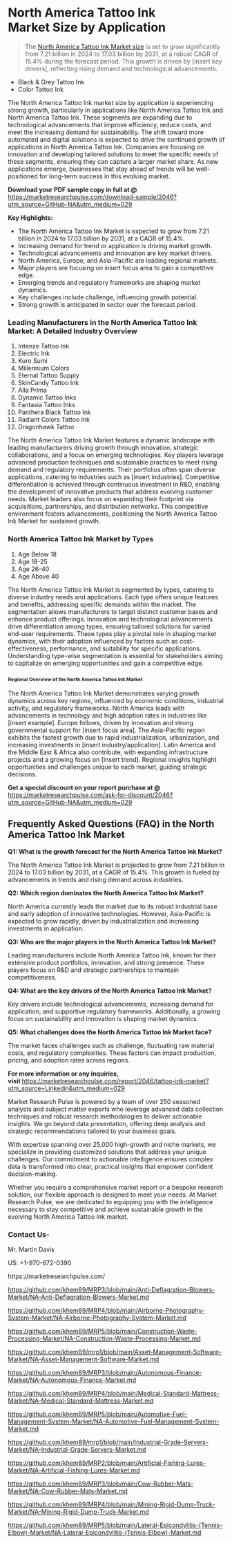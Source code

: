 <h1>North America Tattoo Ink Market&nbsp;Size by Application</h1><blockquote><p>The <a href="https://marketresearchpulse.com/download-sample/2046?utm_source=GitHub-NA&amp;utm_medium=029">North America Tattoo Ink Market size</a> is set to grow significantly from 7.21 billion in 2024 to 17.03 billion by 2031, at a robust CAGR of 15.4% during the forecast period. This growth is driven by [insert key drivers], reflecting rising demand and technological advancements.</p></blockquote><ul><li>Black & Grey Tattoo Ink <li> Color Tattoo Ink</li></ul><p>The North America Tattoo Ink market size by application is experiencing strong growth, particularly in applications like North America Tattoo Ink and North America Tattoo Ink. These segments are expanding due to technological advancements that improve efficiency, reduce costs, and meet the increasing demand for sustainability. The shift toward more automated and digital solutions is expected to drive the continued growth of applications in North America Tattoo Ink. Companies are focusing on innovation and developing tailored solutions to meet the specific needs of these segments, ensuring they can capture a larger market share. As new applications emerge, businesses that stay ahead of trends will be well-positioned for long-term success in this evolving market.</p><p><strong>Download your PDF sample copy in full at @ </strong><a href="https://marketresearchpulse.com/download-sample/2046?utm_source=GitHub-NA&amp;utm_medium=029">https://marketresearchpulse.com/download-sample/2046?utm_source=GitHub-NA&amp;utm_medium=029</a></p><p><strong>Key Highlights: </strong></p><ul><li>The North America Tattoo Ink Market is expected to grow from 7.21 billion in 2024 to 17.03 billion by 2031, at a CAGR of 15.4%.</li><li>Increasing demand for trend or application is driving market growth.</li><li>Technological advancements and innovation are key market drivers.</li><li>North America, Europe, and Asia-Pacific are leading regional markets.</li><li>Major players are focusing on insert focus area to gain a competitive edge.</li><li>Emerging trends and regulatory frameworks are shaping market dynamics.</li><li>Key challenges include challenge, influencing growth potential.</li><li>Strong growth is anticipated in sector over the forecast period.</li></ul><h3>Leading Manufacturers in the North America Tattoo Ink Market: A Detailed Industry Overview</h3><ol><li>Intenze Tattoo Ink</li><li>Electric Ink</li><li>Kuro Sumi</li><li>Millennium Colors</li><li>Eternal Tattoo Supply</li><li>SkinCandy Tattoo Ink</li><li>Alla Prima</li><li>Dynamic Tattoo Inks</li><li>Fantasia Tattoo Inks</li><li>Panthera Black Tattoo Ink</li><li>Radiant Colors Tattoo Ink</li><li>Dragonhawk Tattoo</li></ol><div class="flex max-w-full flex-col flex-grow"><div class="min-h-8 text-message flex w-full flex-col items-end gap-2 whitespace-normal break-words [.text-message+&amp;]:mt-5" dir="auto" data-message-author-role="assistant" data-message-id="fd8432e4-4910-450d-b182-61b7bfb0a01f" data-message-model-slug="gpt-4o"><div class="flex w-full flex-col gap-1 empty:hidden first:pt-[3px]"><div class="markdown prose w-full break-words dark:prose-invert light"><p>The North America Tattoo Ink Market features a dynamic landscape with leading manufacturers driving growth through innovation, strategic collaborations, and a focus on emerging technologies. Key players leverage advanced production techniques and sustainable practices to meet rising demand and regulatory requirements. Their portfolios often span diverse applications, catering to industries such as [insert industries]. Competitive differentiation is achieved through continuous investment in R&amp;D, enabling the development of innovative products that address evolving customer needs. Market leaders also focus on expanding their footprint via acquisitions, partnerships, and distribution networks. This competitive environment fosters advancements, positioning the North America Tattoo Ink Market for sustained growth.</p></div></div></div></div><h3>North America Tattoo Ink Market by Types</h3><ol><li>Age Below 18 <li> Age 18-25 <li> Age 26-40 <li> Age Above 40</li></ol><div class="flex max-w-full flex-col flex-grow"><div class="min-h-8 text-message flex w-full flex-col items-end gap-2 whitespace-normal break-words [.text-message+&amp;]:mt-5" dir="auto" data-message-author-role="assistant" data-message-id="084470be-0bb7-4664-bddf-5156b4f41249" data-message-model-slug="gpt-4o-mini"><div class="flex w-full flex-col gap-1 empty:hidden first:pt-[3px]"><div class="markdown prose w-full break-words dark:prose-invert light"><p>The North America Tattoo Ink Market is segmented by types, catering to diverse industry needs and applications. Each type offers unique features and benefits, addressing specific demands within the market. The segmentation allows manufacturers to target distinct customer bases and enhance product offerings. Innovation and technological advancements drive differentiation among types, ensuring tailored solutions for varied end-user requirements. These types play a pivotal role in shaping market dynamics, with their adoption influenced by factors such as cost-effectiveness, performance, and suitability for specific applications. Understanding type-wise segmentation is essential for stakeholders aiming to capitalize on emerging opportunities and gain a competitive edge.</p></div></div></div></div><h3><span style="font-size: 11px;">Regional Overview of the North America Tattoo Ink Market</span></h3><div class="flex max-w-full flex-col flex-grow"><div class="min-h-8 text-message flex w-full flex-col items-end gap-2 whitespace-normal break-words [.text-message+&amp;]:mt-5" dir="auto" data-message-author-role="assistant" data-message-id="e9038762-ce64-4e30-91c9-9bd413514231" data-message-model-slug="gpt-4o-mini"><div class="flex w-full flex-col gap-1 empty:hidden first:pt-[3px]"><div class="markdown prose w-full break-words dark:prose-invert light"><p>The North America Tattoo Ink Market demonstrates varying growth dynamics across key regions, influenced by economic conditions, industrial activity, and regulatory frameworks. North America leads with advancements in technology and high adoption rates in industries like [insert example]. Europe follows, driven by innovation and strong governmental support for [insert focus area]. The Asia-Pacific region exhibits the fastest growth due to rapid industrialization, urbanization, and increasing investments in [insert industry/application]. Latin America and the Middle East &amp; Africa also contribute, with expanding infrastructure projects and a growing focus on [insert trend]. Regional insights highlight opportunities and challenges unique to each market, guiding strategic decisions.</p></div></div></div></div><p><strong>Get a special discount on your report purchase at @ </strong><a href="https://marketresearchpulse.com/ask-for-discount/2046?utm_source=GitHub-NA&amp;utm_medium=029">https://marketresearchpulse.com/ask-for-discount/2046?utm_source=GitHub-NA&amp;utm_medium=029</a></p><h2>Frequently Asked Questions (FAQ) in the North America Tattoo Ink Market</h2><p><strong>Q1: What is the growth forecast for the North America Tattoo Ink Market?</strong></p><p>The North America Tattoo Ink Market is projected to grow from 7.21 billion in 2024 to 17.03 billion by 2031, at a CAGR of 15.4%. This growth is fueled by advancements in trends and rising demand across industries.</p><p><strong>Q2: Which region dominates the North America Tattoo Ink Market?</strong></p><p>North America currently leads the market due to its robust industrial base and early adoption of innovative technologies. However, Asia-Pacific is expected to grow rapidly, driven by industrialization and increasing investments in application.</p><p><strong>Q3: Who are the major players in the North America Tattoo Ink Market?</strong></p><p>Leading manufacturers include North America Tattoo Ink, known for their extensive product portfolios, innovation, and strong presence. These players focus on R&amp;D and strategic partnerships to maintain competitiveness.</p><p><strong>Q4: What are the key drivers of the North America Tattoo Ink Market?</strong></p><p>Key drivers include technological advancements, increasing demand for application, and supportive regulatory frameworks. Additionally, a growing focus on sustainability and innovation is shaping market dynamics.</p><p><strong>Q5: What challenges does the North America Tattoo Ink Market face?</strong></p><p>The market faces challenges such as challenge, fluctuating raw material costs, and regulatory complexities. These factors can impact production, pricing, and adoption rates across regions.</p><p><strong>For more information or any inquiries, visit&nbsp;</strong><a href="https://marketresearchpulse.com/report/2046/tattoo-ink-market?utm_source=Linkedin&utm_medium=029">https://marketresearchpulse.com/report/2046/tattoo-ink-market?utm_source=Linkedin&utm_medium=029</a></p><p>Market Research Pulse is powered by a team of over 250 seasoned analysts and subject matter experts who leverage advanced data collection techniques and robust research methodologies to deliver actionable insights. We go beyond data presentation, offering deep analysis and strategic recommendations tailored to your business goals.</p><p>With expertise spanning over 25,000 high-growth and niche markets, we specialize in providing customized solutions that address your unique challenges. Our commitment to actionable intelligence ensures complex data is transformed into clear, practical insights that empower confident decision-making.</p><p>Whether you require a comprehensive market report or a bespoke research solution, our flexible approach is designed to meet your needs. At Market Research Pulse, we are dedicated to equipping you with the intelligence necessary to stay competitive and achieve sustainable growth in the evolving North America Tattoo Ink market.</p><h3><strong>Contact Us-</strong></h3><p>Mr. Martin Davis</p><p>US: +1-970-672-0390</p><p>https://marketresearchpulse.com/</p><p><a href="https://github.com/khem89/MRP3/blob/main/Anti-Deflagration-Blowers-Market/NA-Anti-Deflagration-Blowers-Market.md">https://github.com/khem89/MRP3/blob/main/Anti-Deflagration-Blowers-Market/NA-Anti-Deflagration-Blowers-Market.md</a></p><p><a href="https://github.com/khem89/MRP4/blob/main/Airborne-Photography-System-Market/NA-Airborne-Photography-System-Market.md">https://github.com/khem89/MRP4/blob/main/Airborne-Photography-System-Market/NA-Airborne-Photography-System-Market.md</a></p><p><a href="https://github.com/khem89/MRP5/blob/main/Construction-Waste-Processing-Market/NA-Construction-Waste-Processing-Market.md">https://github.com/khem89/MRP5/blob/main/Construction-Waste-Processing-Market/NA-Construction-Waste-Processing-Market.md</a></p><p><a href="https://github.com/khem89/mrp1/blob/main/Asset-Management-Software-Market/NA-Asset-Management-Software-Market.md">https://github.com/khem89/mrp1/blob/main/Asset-Management-Software-Market/NA-Asset-Management-Software-Market.md</a></p><p><a href="https://github.com/khem89/MRP3/blob/main/Autonomous-Finance-Market/NA-Autonomous-Finance-Market.md">https://github.com/khem89/MRP3/blob/main/Autonomous-Finance-Market/NA-Autonomous-Finance-Market.md</a></p><p><a href="https://github.com/khem89/MRP4/blob/main/Medical-Standard-Mattress-Market/NA-Medical-Standard-Mattress-Market.md">https://github.com/khem89/MRP4/blob/main/Medical-Standard-Mattress-Market/NA-Medical-Standard-Mattress-Market.md</a></p><p><a href="https://github.com/khem89/MRP5/blob/main/Automotive-Fuel-Management-System-Market/NA-Automotive-Fuel-Management-System-Market.md">https://github.com/khem89/MRP5/blob/main/Automotive-Fuel-Management-System-Market/NA-Automotive-Fuel-Management-System-Market.md</a></p><p><a href="https://github.com/khem89/mrp1/blob/main/Industrial-Grade-Servers-Market/NA-Industrial-Grade-Servers-Market.md">https://github.com/khem89/mrp1/blob/main/Industrial-Grade-Servers-Market/NA-Industrial-Grade-Servers-Market.md</a></p><p><a href="https://github.com/khem89/MRP2/blob/main/Artificial-Fishing-Lures-Market/NA-Artificial-Fishing-Lures-Market.md">https://github.com/khem89/MRP2/blob/main/Artificial-Fishing-Lures-Market/NA-Artificial-Fishing-Lures-Market.md</a></p><p><a href="https://github.com/khem89/MRP3/blob/main/Cow-Rubber-Mats-Market/NA-Cow-Rubber-Mats-Market.md">https://github.com/khem89/MRP3/blob/main/Cow-Rubber-Mats-Market/NA-Cow-Rubber-Mats-Market.md</a></p><p><a href="https://github.com/khem89/MRP4/blob/main/Mining-Rigid-Dump-Truck-Market/NA-Mining-Rigid-Dump-Truck-Market.md">https://github.com/khem89/MRP4/blob/main/Mining-Rigid-Dump-Truck-Market/NA-Mining-Rigid-Dump-Truck-Market.md</a></p><p><a href="https://github.com/khem89/MRP5/blob/main/Lateral-Epicondylitis-(Tennis-Elbow)-Market/NA-Lateral-Epicondylitis-(Tennis-Elbow)-Market.md">https://github.com/khem89/MRP5/blob/main/Lateral-Epicondylitis-(Tennis-Elbow)-Market/NA-Lateral-Epicondylitis-(Tennis-Elbow)-Market.md</a></p>
